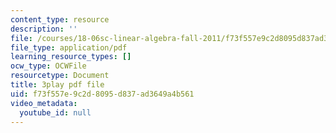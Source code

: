 ```yaml
---
content_type: resource
description: ''
file: /courses/18-06sc-linear-algebra-fall-2011/f73f557e9c2d8095d837ad3649a4b561_hSRcHTafkjE.pdf
file_type: application/pdf
learning_resource_types: []
ocw_type: OCWFile
resourcetype: Document
title: 3play pdf file
uid: f73f557e-9c2d-8095-d837-ad3649a4b561
video_metadata:
  youtube_id: null
---
```

